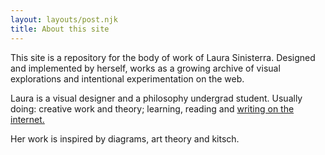 ```yaml
---
layout: layouts/post.njk
title: About this site  
---
```


<p class="text">
This site is a repository for the body of work of Laura Sinisterra. Designed and implemented by herself, works as a growing archive of visual explorations and intentional experimentation on the web. 
</p>
<p class="text">
Laura is a visual designer and a philosophy undergrad student. Usually doing: creative work and theory; learning, reading and <a href="https://listed.to/@theimpermanent" target="_blank">writing on the internet.</a> 
</p>
<p class="text">
Her work is inspired by diagrams, art theory and kitsch.
</p>
